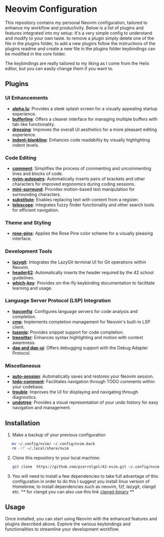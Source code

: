 # Neovim Configuration

This repository contains my personal Neovim configuration, tailored to enhance my workflow and productivity. Below is a list of plugins and features integrated into my setup:
It's a very simple config to understand and modify to your own taste. to remove a plugin simply delete one of the file
in the plugins folder, to add a new plugins follow the instructions of the plugins readme and create a new file in the plugins folder
keybindings can be modified in the core folder.

The keybindings are really tailored to my liking as I come from the Helix editor, but you can easily change them if you want to.

## Plugins

### UI Enhancements
- **[alpha.lu](https://github.com/goolord/alpha-nvim)**: Provides a sleek splash screen for a visually appealing startup experience.
- **[bufferline](https://github.com/akinsho/nvim-bufferline.lua)**: Offers a cleaner interface for managing multiple buffers with tab-like functionality.
- **[dressing](https://github.com/ChristianChiarulli/dressed.nvim)**: Improves the overall UI aesthetics for a more pleasant editing experience.
- **[indent-blankline](https://github.com/lukas-reineke/indent-blankline.nvim)**: Enhances code readability by visually highlighting indent levels.

### Code Editing
- **[comment](https://github.com/numToStr/Comment.nvim)**: Simplifies the process of commenting and uncommenting lines and blocks of code.
- **[nvim-autopairs](https://github.com/windwp/nvim-autopairs)**: Automatically inserts pairs of brackets and other characters for improved ergonomics during coding sessions.
- **[mini-surround](https://github.com/sindrets/minimal-surround.vim)**: Provides motion-based text manipulation for surrounding characters.
- **[substitute](https://github.com/TaDaa/vimade)**: Enables replacing text with content from a register.
- **[telescope](https://github.com/nvim-telescope/telescope.nvim)**: Integrates fuzzy finder functionality and other search tools for efficient navigation.

### Theme and Styling
- **[rose-pine](https://github.com/rose-pine/neovim)**: Applies the Rose Pine color scheme for a visually pleasing interface.

### Development Tools
- **[lazygit](https://github.com/kdheepak/lazygit.nvim)**: Integrates the LazyGit terminal UI for Git operations within Neovim.
- **[header42](https://github.com/jeanSim/checker)**: Automatically inserts the header required by the 42 school guidelines.
- **[which-key](https://github.com/folke/which-key.nvim)**: Provides on-the-fly keybinding documentation to facilitate learning and usage.

### Language Server Protocol (LSP) Integration
- **[lspconfig](https://github.com/neovim/nvim-lspconfig)**: Configures language servers for code analysis and completion.
- **[cmp](https://github.com/hrsh7th/cmp-nvim-lsp)**: Implements completion management for Neovim's built-in LSP client.
- **[luasnip](https://github.com/L3MON4D3/LuaSnip)**: Provides snippet support for code completion.
- **[treesitter](https://github.com/nvim-treesitter/nvim-treesitter)**: Enhances syntax highlighting and motion with context awareness.
- **[dap and dap-ui](https://github.com/mfussenegger/nvim-dap)**: Offers debugging support with the Debug Adapter Protocol.

### Miscellaneous
- **[auto-session](https://github.com/rmagatti/session-lens)**: Automatically saves and restores your Neovim session.
- **[todo-comment](https://github.com/folke/todo-comments.nvim)**: Facilitates navigation through TODO comments within your codebase.
- **[trouble](https://github.com/folke/trouble.nvim)**: Improves the UI for displaying and navigating through diagnostics.
- **[undotree](https://github.com/mbbill/undotree)**: Provides a visual representation of your undo history for easy navigation and management.

## Installation

1. Make a backup of your previous configuration

```bash
   mv ~/.config/nvim/ ~/.config/nvim.back
   rm -rf ~/.local/share/nvim
```

2. Clone this repository to your local machine:

   ```bash
   git clone  https://github.com/pierrelgol/42-nvim.git ~/.config/nvim
   ```
3. You will need to install a few dependencies to take full advantage of this configuration
in order to do this I suggest you install linux version of Homebrew, to install dependencies
such as neovim, fzf, lazygit, clangd etc. 
** for clangd you can also use this link [clangd-binary](https://github.com/clangd/clangd/releases) **

## Usage

Once installed, you can start using Neovim with the enhanced features and plugins described above. Explore the various keybindings and functionalities to streamline your development workflow.
